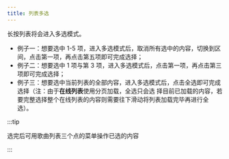 ```yaml
---
title: 列表多选
---
```


长按列表将会进入多选模式。

- 例子一：想要选中 1-5 项，进入多选模式后，取消所有选中的内容，切换到区间，点击第一项，再点击第五项即可完成选择；
- 例子二：想要选中 1 项与第 3 项，进入多选模式后，点击第一项，再点击第三项即可完成选择；
- 例子三：想要选中当前列表的全部内容，进入多选模式后，点击全选即可完成选择（注：由于**在线列表**使用分页加载，全选只会选
  择目前已加载的内容，若要完整选择整个在线列表的内容则需要往下滑动将列表加载完毕再进行全选）。

:::tip

选完后可用歌曲列表三个点的菜单操作已选的内容

:::
